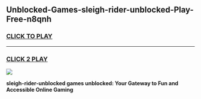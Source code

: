 
## Unblocked-Games-sleigh-rider-unblocked-Play-Free-n8qnh
<h3>
<a href="https://premium76.site?title=sleigh-rider-unblocked&ref=10A">CLICK TO PLAY</a></h3>
<hr>

<h3>
<a href="https://premium76.site?title=sleigh-rider-unblocked&ref=10A">CLICK 2 PLAY</a>
  
</h3>

<a href="https://premium76.site?title=sleigh-rider-unblocked&ref=10A"><img src="https://clearcache.store/games.png"></a>


**sleigh-rider-unblocked games unblocked: Your Gateway to Fun and Accessible Online Gaming**
